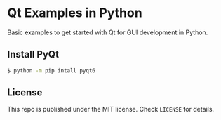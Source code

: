 # Qt Examples in Python

Basic examples to get started with Qt for GUI development in Python.

## Install PyQt

```sh
$ python -m pip intall pyqt6
```

## License

This repo is published under the MIT license. Check `LICENSE` for details.